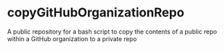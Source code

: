 # copyGitHubOrganizationRepo
A public repository for a bash script to copy the contents of a public repo within a GitHub organization to a private repo
